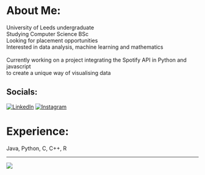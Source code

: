 #  About Me:
University of Leeds undergraduate <br>Studying Computer Science BSc <br>Looking for placement opportunities <br>Interested in data analysis, machine learning and mathematics<br><br>Currently working on a project integrating the Spotify API in Python and javascript<br>to create a unique way of visualising data


##  Socials:
[![LinkedIn](https://img.shields.io/badge/LinkedIn-%230077B5.svg?logo=linkedin&logoColor=white)](https://linkedin.com/in/alfredmallorybains) [![Instagram](https://img.shields.io/badge/Instagram-%23E4405F.svg?logo=Instagram&logoColor=white)](https://instagram.com/fred.mallorybains) 

# Experience:
Java, Python, C, C++, R

---
[![](https://visitcount.itsvg.in/api?id=Fred-MalloryBains&icon=0&color=0)](https://visitcount.itsvg.in)






